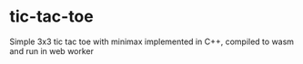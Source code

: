 # tic-tac-toe

Simple 3x3 tic tac toe with minimax implemented in C++, compiled to wasm and run in web worker 
